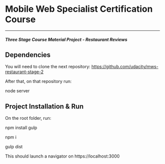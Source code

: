 # Mobile Web Specialist Certification Course
---
#### _Three Stage Course Material Project - Restaurant Reviews_

## Dependencies
You will need to clone the next repository:
https://github.com/udacity/mws-restaurant-stage-2

After that, on that repository run:

node server


## Project Installation & Run

On the root folder, run:

npm install gulp

npm i

gulp dist


This should launch a navigator on https://localhost:3000
